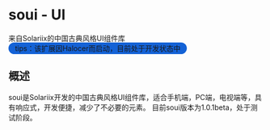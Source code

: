 # soui - UI
来自Solariix的中国古典风格UI组件库<br>
<span style="background-color: rgb(20, 98, 214); border-radius: 100px; padding: 3px 13px;">tips：该扩展因Halocer而启动，目前处于开发状态中</span>
## 概述
soui是Solariix开发的中国古典风格UI组件库，适合手机端，PC端，电视端等，具有响应式，开发便捷，减少了不必要的元素。
目前soui版本为1.0.1beta，处于测试阶段。
